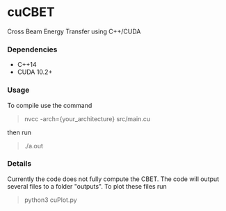 # cuCBET
Cross Beam Energy Transfer using C++/CUDA

### Dependencies
- C++14
- CUDA 10.2+

### Usage
To compile use the command

> nvcc -arch={your_architecture} src/main.cu

then run 

> ./a.out

### Details
Currently the code does not fully compute the CBET. The code will output several files to a folder "outputs". To plot these files run

>python3 cuPlot.py 
